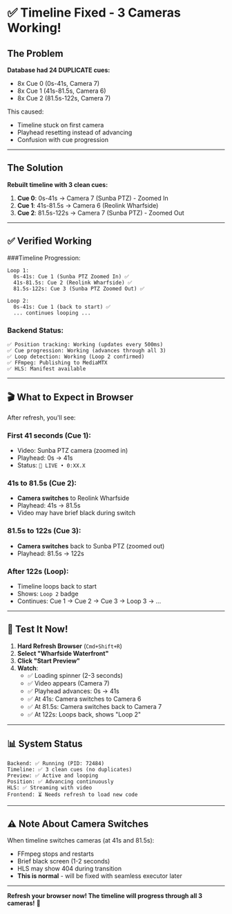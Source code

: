 # ✅ Timeline Fixed - 3 Cameras Working!

## The Problem

**Database had 24 DUPLICATE cues:**
- 8x Cue 0 (0s-41s, Camera 7)
- 8x Cue 1 (41s-81.5s, Camera 6)
- 8x Cue 2 (81.5s-122s, Camera 7)

This caused:
- Timeline stuck on first camera
- Playhead resetting instead of advancing
- Confusion with cue progression

---

## The Solution

**Rebuilt timeline with 3 clean cues:**
1. **Cue 0**: 0s-41s → Camera 7 (Sunba PTZ) - Zoomed In
2. **Cue 1**: 41s-81.5s → Camera 6 (Reolink Wharfside)
3. **Cue 2**: 81.5s-122s → Camera 7 (Sunba PTZ) - Zoomed Out

---

## ✅ Verified Working

###Timeline Progression:
```
Loop 1:
  0s-41s: Cue 1 (Sunba PTZ Zoomed In) ✅
  41s-81.5s: Cue 2 (Reolink Wharfside) ✅
  81.5s-122s: Cue 3 (Sunba PTZ Zoomed Out) ✅

Loop 2:
  0s-41s: Cue 1 (back to start) ✅
  ... continues looping ...
```

### Backend Status:
```
✅ Position tracking: Working (updates every 500ms)
✅ Cue progression: Working (advances through all 3)
✅ Loop detection: Working (Loop 2 confirmed)
✅ FFmpeg: Publishing to MediaMTX
✅ HLS: Manifest available
```

---

## 🎬 What to Expect in Browser

After refresh, you'll see:

### **First 41 seconds** (Cue 1):
- Video: Sunba PTZ camera (zoomed in)
- Playhead: 0s → 41s
- Status: `🔴 LIVE • 0:XX.X`

### **41s to 81.5s** (Cue 2):
- **Camera switches** to Reolink Wharfside
- Playhead: 41s → 81.5s
- Video may have brief black during switch

### **81.5s to 122s** (Cue 3):
- **Camera switches** back to Sunba PTZ (zoomed out)
- Playhead: 81.5s → 122s

### **After 122s** (Loop):
- Timeline loops back to start
- Shows: `Loop 2` badge
- Continues: Cue 1 → Cue 2 → Cue 3 → Loop 3 → ...

---

## 🚀 Test It Now!

1. **Hard Refresh Browser** (`Cmd+Shift+R`)
2. **Select "Wharfside Waterfront"**
3. **Click "Start Preview"**
4. **Watch**:
   - ✅ Loading spinner (2-3 seconds)
   - ✅ Video appears (Camera 7)
   - ✅ Playhead advances: 0s → 41s
   - ✅ At 41s: Camera switches to Camera 6
   - ✅ At 81.5s: Camera switches back to Camera 7
   - ✅ At 122s: Loops back, shows "Loop 2"

---

## 📊 System Status

```
Backend: ✅ Running (PID: 72484)
Timeline: ✅ 3 clean cues (no duplicates)
Preview: ✅ Active and looping
Position: ✅ Advancing continuously
HLS: ✅ Streaming with video
Frontend: ⏳ Needs refresh to load new code
```

---

## ⚠️ Note About Camera Switches

When timeline switches cameras (at 41s and 81.5s):
- FFmpeg stops and restarts
- Brief black screen (1-2 seconds)
- HLS may show 404 during transition
- **This is normal** - will be fixed with seamless executor later

---

**Refresh your browser now! The timeline will progress through all 3 cameras!** 🎥

